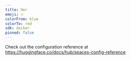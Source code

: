 ```yaml
---
title: Her
emoji: 🔥
colorFrom: blue
colorTo: red
sdk: docker
pinned: false
---
```


Check out the configuration reference at https://huggingface.co/docs/hub/spaces-config-reference
